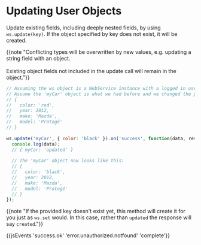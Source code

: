 # Updating User Objects

Update existing fields, including deeply nested fields, by using `ws.update(key)`. If the object specified by key does not exist, it will be created.

{{note "Conflicting types will be overwritten by new values, e.g. updating a string field with an object.<br /><br />Existing object fields not included in the update call will remain in the object."}}

```js
// Assuming the ws object is a WebService instance with a logged in user
// Assume the 'myCar' object is what we had before and we changed the paint color.
// {
//   color: 'red',
//   year: 2012,
//   make: 'Mazda',
//   model: 'Protogé'
// }
 
ws.update('myCar', { color: 'black' }).on('success', function(data, response) {
  console.log(data);
  // { myCar: 'updated' }
 
  // The 'myCar' object now looks like this:
  // {
  //   color: 'black',
  //   year: 2012,
  //   make: 'Mazda',
  //   model: 'Protogé'
  // }
});
```

{{note "If the provided key doesn't exist yet, this method will create it for you just as `ws.set` would. In this case, rather than `updated` the response will say `created`."}}

{{jsEvents 'success.ok' 'error.unauthorized.notfound' 'complete'}}
